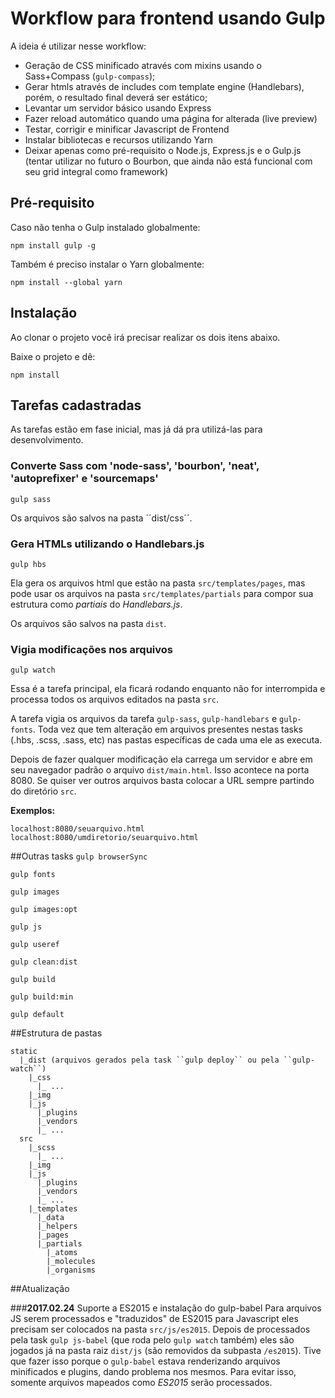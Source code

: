 # Workflow para frontend usando Gulp

A ideia é utilizar nesse workflow:

* Geração de CSS minificado através com mixins usando o Sass+Compass (``gulp-compass``);
* Gerar htmls através de includes com template engine (Handlebars), porém, o resultado final deverá ser estático;
* Levantar um servidor básico usando Express
* Fazer reload automático quando uma página for alterada (live preview)
* Testar, corrigir e minificar Javascript de Frontend
* Instalar bibliotecas e recursos utilizando Yarn
* Deixar apenas como pré-requisito o Node.js, Express.js e o Gulp.js (tentar utilizar no futuro o Bourbon, que ainda não está funcional com seu grid integral como framework)


## Pré-requisito

Caso não tenha o Gulp instalado globalmente:

``npm install gulp -g``

Também é preciso instalar o Yarn globalmente:

``npm install --global yarn``

## Instalação

Ao clonar o projeto você irá precisar realizar os dois itens abaixo.

Baixe o projeto e dê:

``npm install``


## Tarefas cadastradas

As tarefas estão em fase inicial, mas já dá pra utilizá-las para desenvolvimento.

### Converte Sass com 'node-sass', 'bourbon', 'neat', 'autoprefixer' e 'sourcemaps'

``gulp sass``

Os arquivos são salvos na pasta ´´dist/css´´.

### Gera HTMLs utilizando o Handlebars.js

``gulp hbs``

Ela gera os arquivos html que estão na pasta ``src/templates/pages``, mas pode usar os arquivos na pasta ``src/templates/partials`` para compor sua estrutura como *partiais* do *Handlebars.js*.

Os arquivos são salvos na pasta ``dist``.

### Vigia modificações nos arquivos

``gulp watch``

Essa é a tarefa principal, ela ficará rodando enquanto não for interrompida e processa todos os arquivos editados na pasta ``src``.

A tarefa vigia os arquivos da tarefa ``gulp-sass``, ``gulp-handlebars`` e ``gulp-fonts``. Toda vez que tem alteração em arquivos presentes nestas tasks (.hbs, .scss, .sass, etc) nas pastas específicas de cada uma ele as executa.

Depois de fazer qualquer modificação ela carrega um servidor e abre em seu navegador padrão o arquivo ``dist/main.html``. Isso acontece na porta 8080. Se quiser ver outros arquivos basta colocar a URL sempre partindo do diretório ``src``.

**Exemplos:**

```
localhost:8080/seuarquivo.html
localhost:8080/umdiretorio/seuarquivo.html
```

##Outras tasks
``gulp browserSync``

``gulp fonts``

``gulp images``

``gulp images:opt``

``gulp js``

``gulp useref``

``gulp clean:dist``

``gulp build``

``gulp build:min``

``gulp default``

##Estrutura de pastas

```
static
  |_dist (arquivos gerados pela task ``gulp deploy`` ou pela ``gulp-watch``)
    |_css
      |_ ...
    |_img
    |_js
      |_plugins
      |_vendors
      |_ ...
  src
    |_scss
      |_ ...
    |_img
    |_js
      |_plugins
      |_vendors
      |_ ...
    |_templates
      |_data
      |_helpers
      |_pages
      |_partials
        |_atoms
        |_molecules
        |_organisms
```

##Atualização

###**2017.02.24** Suporte a ES2015 e instalação do gulp-babel
Para arquivos JS serem processados e "traduzidos" de ES2015 para Javascript eles precisam ser colocados na pasta `src/js/es2015`. Depois de processados pela task `gulp js-babel` (que roda pelo `gulp watch` também) eles são jogados já na pasta raiz `dist/js` (são removidos da subpasta `/es2015`). Tive que fazer isso porque o `gulp-babel` estava renderizando arquivos minificados e plugins, dando problema nos mesmos. Para evitar isso, somente arquivos mapeados como *ES2015* serão processados.
